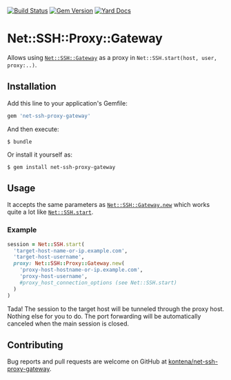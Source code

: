 [![Build Status](https://travis-ci.org/kontena/net-ssh-proxy-gateway.svg?branch=master)](https://travis-ci.org/kontena/net-ssh-proxy-gateway)
[![Gem Version](https://badge.fury.io/rb/net-ssh-proxy-gateway.svg)](https://badge.fury.io/rb/net-ssh-proxy-gateway)
[![Yard Docs](http://img.shields.io/badge/yard-docs-blue.svg)](https://www.rubydoc.info/github/kontena/net-ssh-proxy-gateway)

# Net::SSH::Proxy::Gateway

Allows using [`Net::SSH::Gateway`](https://github.com/net-ssh/net-ssh-gateway) as a proxy in `Net::SSH.start(host, user, proxy:..)`.

## Installation

Add this line to your application's Gemfile:

```ruby
gem 'net-ssh-proxy-gateway'
```

And then execute:

    $ bundle

Or install it yourself as:

    $ gem install net-ssh-proxy-gateway

## Usage

It accepts the same parameters as [`Net::SSH::Gateway.new`](https://www.rubydoc.info/github/net-ssh/net-ssh-gateway) which works quite a lot like [`Net::SSH.start`](https://www.rubydoc.info/github/net-ssh/net-ssh/Net%2FSSH.start).

### Example

```ruby
session = Net::SSH.start(
  'target-host-name-or-ip.example.com',
  'target-host-username',
  proxy: Net::SSH::Proxy::Gateway.new(
    'proxy-host-hostname-or-ip.example.com',
    'proxy-host-username',
    #proxy_host_connection_options (see Net::SSH.start)
  )
)
```

Tada! The session to the target host will be tunneled through the proxy host. Nothing else for you to do. The port forwarding will be automatically canceled when the main session is closed.

## Contributing

Bug reports and pull requests are welcome on GitHub at [kontena/net-ssh-proxy-gateway](https://github.com/kontena/net-ssh-proxy-gateway).
